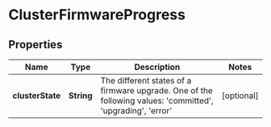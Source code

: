 
# ClusterFirmwareProgress

## Properties
Name | Type | Description | Notes
------------ | ------------- | ------------- | -------------
**clusterState** | **String** | The different states of a  firmware upgrade. One of the following values: &#39;committed&#39;, &#39;upgrading&#39;, &#39;error&#39; |  [optional]



